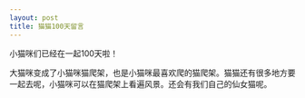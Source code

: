 ```yaml
---
layout: post
title: 猫猫100天留言
---
```


小猫咪们已经在一起100天啦！

大猫咪变成了小猫咪猫爬架，也是小猫咪最喜欢爬的猫爬架。猫猫还有很多地方要一起去呢，小猫咪可以在猫爬架上看遍风景。还会有我们自己的仙女猫呢。